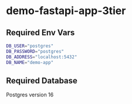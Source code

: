 # demo-fastapi-app-3tier

## Required Env Vars

```bash
DB_USER="postgres"
DB_PASSWORD="postgres"
DB_ADDRESS="localhost:5432"
DB_NAME="demo-app"
```

## Required Database

Postgres version 16
